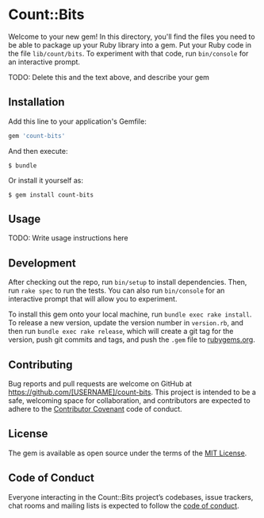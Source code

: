 # Count::Bits

Welcome to your new gem! In this directory, you'll find the files you need to be able to package up your Ruby library into a gem. Put your Ruby code in the file `lib/count/bits`. To experiment with that code, run `bin/console` for an interactive prompt.

TODO: Delete this and the text above, and describe your gem

## Installation

Add this line to your application's Gemfile:

```ruby
gem 'count-bits'
```

And then execute:

    $ bundle

Or install it yourself as:

    $ gem install count-bits

## Usage

TODO: Write usage instructions here

## Development

After checking out the repo, run `bin/setup` to install dependencies. Then, run `rake spec` to run the tests. You can also run `bin/console` for an interactive prompt that will allow you to experiment.

To install this gem onto your local machine, run `bundle exec rake install`. To release a new version, update the version number in `version.rb`, and then run `bundle exec rake release`, which will create a git tag for the version, push git commits and tags, and push the `.gem` file to [rubygems.org](https://rubygems.org).

## Contributing

Bug reports and pull requests are welcome on GitHub at https://github.com/[USERNAME]/count-bits. This project is intended to be a safe, welcoming space for collaboration, and contributors are expected to adhere to the [Contributor Covenant](http://contributor-covenant.org) code of conduct.

## License

The gem is available as open source under the terms of the [MIT License](https://opensource.org/licenses/MIT).

## Code of Conduct

Everyone interacting in the Count::Bits project’s codebases, issue trackers, chat rooms and mailing lists is expected to follow the [code of conduct](https://github.com/[USERNAME]/count-bits/blob/master/CODE_OF_CONDUCT.md).
